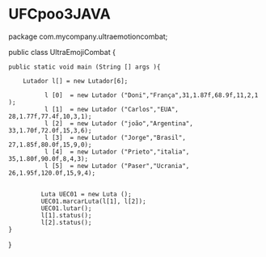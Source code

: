 # UFCpoo3JAVA



package com.mycompany.ultraemotioncombat;


public class UltraEmojiCombat {
    
    public static void main (String [] args ){
        
        Lutador l[] = new Lutador[6];
                
              l [0]  = new Lutador ("Doni","França",31,1.87f,68.9f,11,2,1 );
              l [1]  = new Lutador ("Carlos","EUA", 28,1.77f,77.4f,10,3,1);
              l [2]  = new Lutador ("joão","Argentina", 33,1.70f,72.0f,15,3,6);
              l [3]  = new Lutador ("Jorge","Brasil", 27,1.85f,80.0f,15,9,0);
              l [4]  = new Lutador ("Prieto","italia", 35,1.80f,90.0f,8,4,3);
              l [5]  = new Lutador ("Paser","Ucrania", 26,1.95f,120.0f,15,9,4);        
        
              
             Luta UEC01 = new Luta ();
             UEC01.marcarLuta(l[1], l[2]);
             UEC01.lutar();
             l[1].status();
             l[2].status();
    }
    
}
